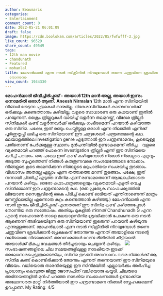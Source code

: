 ```yaml
---
author: Beaumaris
categories:
- Entertainment
comment_count: 0
date: 2022-05-21 06:01:09
draft: false
image: https://cdn.boolokam.com/articles/2022/05/fwfwfff-3.jpg
like_count: 96529
share_count: 49549
tags:
- 12th man movie
- chandunath
- Featured
- mohanlal
title: മോഹൻലാൽ എന്ന നടൻ സ്‌ക്രീനിൽ നിറയുമ്പോൾ തന്നെ ചന്തുവിനെ ശ്രദ്ധിക്കാൻ പ്രേക്ഷകന്
  തോന്നുന്നു
view_count: 1944330
---
```


**മോഹൻലാൽ ജീവിച്ചിരിപ്പുണ്ട് - അയാൾ 12th മാൻ അല്ല, അയാൾ ഇന്നും ഒന്നാമരിൽ ഒരാൾ ആണ്.** **Aneesh Nirmalan** 12th മാൻ എന്ന സിനിമയിൽ നിങ്ങൾ തേടുന്ന പുതുമകൾ ഒന്നുമില്ല. വിദേശസിനിമകൾ കാണുന്നവർക്ക് ഒരിക്കലും കണ്ടെത്താനും കഴിയില്ല. വളരെ സാധാരണ ഒരു കഥയാണ് ഇതിൽ പറയുന്നത്. ക്രൈം ത്രില്ലറുകൾ വായിച്ച് വളർന്ന തലമുറയ്ക്ക്, വിദേശ ത്രില്ലർ സിനിമകൾ കണ്ട് വളർന്നവർക്ക്‌ ഒരിക്കലും ഗംഭീരമെന്ന് പറയാൻ കഴിയാത്ത ഒരു സിനിമ. പക്ഷേ, ഇത് രണ്ടും ചെയ്തിട്ടുള്ള ഒരാൾ എന്ന നിലയിൽ എനിക്ക് പൂർണ്ണതൃപ്തി ലഭിച്ച ഒരു സിനിമയാണ് ഈ ചന്ദ്രശേഖർ പന്ത്രണ്ടാമന്റെ കഥ. മലയാളത്തിലെ investigation genre എടുത്താൽ ഈ പന്ത്രണ്ടാമനും, കൂടെയുള്ള പതിനൊന്ന് പേർക്കുമുള്ള സ്ഥാനം മുൻപന്തിയിൽ ഉണ്ടാകുമെന്ന് തീർച്ച. &nbsp; വളരെ വ്യക്തമായി പറഞ്ഞ് പോകുന്ന investigation ത്രില്ലർ എന്ന് ഈ സിനിമയെ കുറിച്ച് പറയാം. ഒരു പക്ഷേ ഇത് കണ്ട് കഴിയുമ്പോൾ നിങ്ങൾ നിങ്ങളുടെ ഏറ്റവും അടുത്ത സുഹൃത്തെന്ന് നിങ്ങൾ കരുതുന്നവരെ സംശയത്തോടെ നോക്കാം. നിങ്ങളുടെ കൂടെ താമസിക്കുന്ന നിങ്ങളുടെ മറുപാതിയെ സംശയിച്ചു തുടങ്ങാം. വിശ്വാസം അതല്ലേ എല്ലാം എന്ന തത്ത്വത്തെ മറന്ന് തുടങ്ങാം. പക്ഷേ, ഇത് നന്നായി ചിന്തിച്ച് എടുത്ത സിനിമ എന്ന് രണ്ടാമതൊന്ന് ആലോചിക്കാതെ പറയാൻ കഴിയും. ഓരോ കഥാപാത്രങ്ങളെയും വ്യക്തമായി എഴുതി വെച്ച സിനിമയാണ് ഈ പന്ത്രണ്ടാമന്റെ കഥ. (ഒരു പ്രത്യേക സാഹചര്യത്തിൽ ലിയോണ സൈജുവിന്റെ കൈ പിടിച്ച് കൊണ്ട് ഓടിയത് എന്തിനാണെന്ന് മാത്രം മനസ്സിലായില്ല എന്നൊരു കുറ്റം കണ്ടെത്താൻ കഴിഞ്ഞു.) മോഹൻലാൽ എന്ന നടൻ ഇന്നും ജീവിച്ചിരിപ്പുണ്ട് എന്നതാണ് ഈ സിനിമ കണ്ട് കഴിഞ്ഞപ്പോൾ തോന്നിയ ഒരു സന്തോഷം. അതിലും മുകളിൽ നിന്നത് Chandhunadh G എന്ന എന്റെ സഹോദരൻ നാളെ മലയാളസിനിമ ശ്രദ്ധിക്കാൻ പോകുന്ന ഒരു നടൻ ആണെന്ന് അടിവരയിടുന്ന ഒരു സിനിമയാണ് ഇതെന്ന് പറയാൻ കഴിയുന്നു എന്നുള്ളതാണ്. മോഹൻലാൽ എന്ന നടൻ സ്‌ക്രീനിൽ നിറയുമ്പോൾ തന്നെ ചന്തുവിനെ ശ്രദ്ധിക്കാൻ പ്രേക്ഷകന് തോന്നുന്നു എന്നത് അയാളിലെ നടന്റെ വലിയൊരു വിജയമാണ്. അവസരങ്ങൾ വേണ്ട രീതിയിൽ കിട്ടിയാൽ അയാൾക്ക് മികച്ച വേഷങ്ങൾ തീർച്ചയായും ചെയ്യാൻ കഴിയും. &nbsp; ![](https://cdn.boolokam.com/articles/2022/05/fwfwfff-3.jpg) സംഭാഷണങ്ങളിലെ ചില സമയങ്ങളിലുള്ള നാടകീയത ഇടക്ക് അലോസരപ്പെടുത്തുണ്ടെങ്കിലും, സിനിമ തുടങ്ങി അവസാനം വരെ നിങ്ങൾക്ക് ആ സിനിമ കണ്ട് കൊണ്ടിരിക്കാൻ തോന്നും എന്നത് തന്നെയാണ് ഈ സിനിമയുടെ വിജയം. വലിയൊരു താരനിരയുള്ള ഈ സിനിമയിൽ എല്ലാവർക്കും അർഹിച്ച പ്രാധാന്യം കൊടുത്ത ജിത്തു ജോസഫിന് വലിയൊരു കയ്യടി. ചിലരുടെ അഭിനയങ്ങളിൽ മുൻപ് പറഞ്ഞ നാടകീയ സംഭാഷണങ്ങൾ ഉണ്ടാക്കിയ അലോസരത മാറ്റി നിർത്തിയാൽ ഈ പന്ത്രണ്ടാമനെ നിങ്ങൾ സ്നേഹക്കുമെന്ന് ഉറപ്പാണ്. My Rating: 4/5